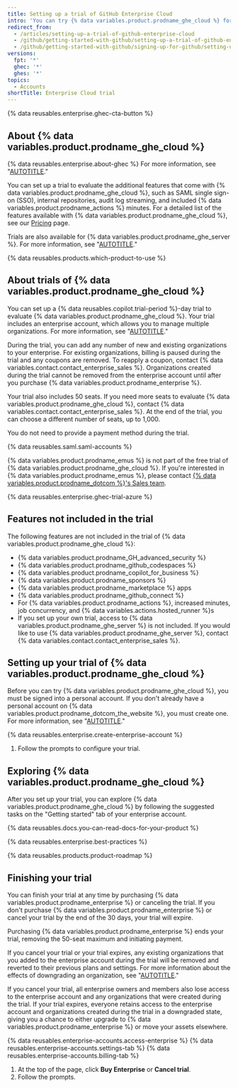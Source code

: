 ```yaml
---
title: Setting up a trial of GitHub Enterprise Cloud
intro: 'You can try {% data variables.product.prodname_ghe_cloud %} for free.'
redirect_from:
  - /articles/setting-up-a-trial-of-github-enterprise-cloud
  - /github/getting-started-with-github/setting-up-a-trial-of-github-enterprise-cloud
  - /github/getting-started-with-github/signing-up-for-github/setting-up-a-trial-of-github-enterprise-cloud
versions:
  fpt: '*'
  ghec: '*'
  ghes: '*'
topics:
  - Accounts
shortTitle: Enterprise Cloud trial
---
```


{% data reusables.enterprise.ghec-cta-button %}

## About {% data variables.product.prodname_ghe_cloud %}

{% data reusables.enterprise.about-ghec %} For more information, see "[AUTOTITLE](/enterprise-cloud@latest/admin/overview/about-github-enterprise-cloud)."

You can set up a trial to evaluate the additional features that come with {% data variables.product.prodname_ghe_cloud %}, such as SAML single sign-on (SSO), internal repositories, audit log streaming, and included {% data variables.product.prodname_actions %} minutes. For a detailed list of the features available with {% data variables.product.prodname_ghe_cloud %}, see our [Pricing](https://github.com/pricing) page.

Trials are also available for {% data variables.product.prodname_ghe_server %}. For more information, see "[AUTOTITLE](/get-started/signing-up-for-github/setting-up-a-trial-of-github-enterprise-server)."

{% data reusables.products.which-product-to-use %}

## About trials of {% data variables.product.prodname_ghe_cloud %}

You can set up a {% data reusables.copilot.trial-period %}-day trial to evaluate {% data variables.product.prodname_ghe_cloud %}. Your trial includes an enterprise account, which allows you to manage multiple organizations. For more information, see "[AUTOTITLE](/enterprise-cloud@latest/get-started/learning-about-github/types-of-github-accounts)."

During the trial, you can add any number of new and existing organizations to your enterprise. For existing organizations, billing is paused during the trial and any coupons are removed. To reapply a coupon, contact {% data variables.contact.contact_enterprise_sales %}. Organizations created during the trial cannot be removed from the enterprise account until after you purchase {% data variables.product.prodname_enterprise %}.

Your trial also includes 50 seats. If you need more seats to evaluate {% data variables.product.prodname_ghe_cloud %}, contact {% data variables.contact.contact_enterprise_sales %}. At the end of the trial, you can choose a different number of seats, up to 1,000.

You do not need to provide a payment method during the trial.

{% data reusables.saml.saml-accounts %}

{% data variables.product.prodname_emus %} is not part of the free trial of {% data variables.product.prodname_ghe_cloud %}. If you're interested in {% data variables.product.prodname_emus %}, please contact [{% data variables.product.prodname_dotcom %}'s Sales team](https://enterprise.github.com/contact).

{% data reusables.enterprise.ghec-trial-azure %}

## Features not included in the trial

The following features are not included in the trial of {% data variables.product.prodname_ghe_cloud %}:

- {% data variables.product.prodname_GH_advanced_security %}
- {% data variables.product.prodname_github_codespaces %}
- {% data variables.product.prodname_copilot_for_business %}
- {% data variables.product.prodname_sponsors %}
- {% data variables.product.prodname_marketplace %} apps
- {% data variables.product.prodname_github_connect %}
- For {% data variables.product.prodname_actions %}, increased minutes, job concurrency, and {% data variables.actions.hosted_runner %}s
- If you set up your own trial, access to {% data variables.product.prodname_ghe_server %} is not included. If you would like to use {% data variables.product.prodname_ghe_server %}, contact {% data variables.contact.contact_enterprise_sales %}.

## Setting up your trial of {% data variables.product.prodname_ghe_cloud %}

Before you can try {% data variables.product.prodname_ghe_cloud %}, you must be signed into a personal account. If you don't already have a personal account on {% data variables.product.prodname_dotcom_the_website %}, you must create one. For more information, see "[AUTOTITLE](/free-pro-team@latest/get-started/signing-up-for-github/signing-up-for-a-new-github-account)."

{% data reusables.enterprise.create-enterprise-account %}

1. Follow the prompts to configure your trial.

## Exploring {% data variables.product.prodname_ghe_cloud %}

After you set up your trial, you can explore {% data variables.product.prodname_ghe_cloud %} by following the suggested tasks on the "Getting started" tab of your enterprise account.

{% data reusables.docs.you-can-read-docs-for-your-product %}

{% data reusables.enterprise.best-practices %}

{% data reusables.products.product-roadmap %}

## Finishing your trial

You can finish your trial at any time by purchasing {% data variables.product.prodname_enterprise %} or canceling the trial. If you don't purchase {% data variables.product.prodname_enterprise %} or cancel your trial by the end of the 30 days, your trial will expire.

Purchasing {% data variables.product.prodname_enterprise %} ends your trial, removing the 50-seat maximum and initiating payment.

If you cancel your trial or your trial expires, any existing organizations that you added to the enterprise account during the trial will be removed and reverted to their previous plans and settings. For more information about the effects of downgrading an organization, see "[AUTOTITLE](/enterprise-cloud@latest/billing/managing-billing-for-your-github-account/downgrading-your-github-subscription#downgrading-your-organizations-subscription)."

If you cancel your trial, all enterprise owners and members also lose access to the enterprise account and any organizations that were created during the trial. If your trial expires, everyone retains access to the enterprise account and organizations created during the trial in a downgraded state, giving you a chance to either upgrade to {% data variables.product.prodname_enterprise %} or move your assets elsewhere.

{% data reusables.enterprise-accounts.access-enterprise %}
{% data reusables.enterprise-accounts.settings-tab %}
{% data reusables.enterprise-accounts.billing-tab %}
1. At the top of the page, click **Buy Enterprise** or **Cancel trial**.
1. Follow the prompts.
